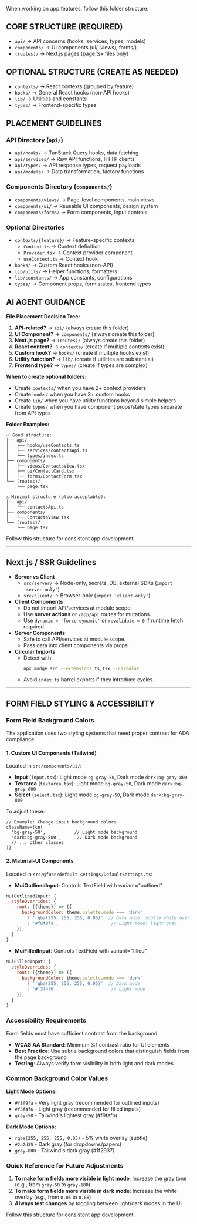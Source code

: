 When working on app features, follow this folder structure:

## CORE STRUCTURE (REQUIRED)

- `api/` → API concerns (hooks, services, types, models)
- `components/` → UI components (ui/, views/, forms/)
- `(routes)/` → Next.js pages (page.tsx files only)

## OPTIONAL STRUCTURE (CREATE AS NEEDED)

- `contexts/` → React contexts (grouped by feature)
- `hooks/` → General React hooks (non-API hooks)
- `lib/` → Utilities and constants
- `types/` → Frontend-specific types

## PLACEMENT GUIDELINES

### API Directory (`api/`)

- `api/hooks/` → TanStack Query hooks, data fetching
- `api/services/` → Raw API functions, HTTP clients
- `api/types/` → API response types, request payloads
- `api/models/` → Data transformation, factory functions

### Components Directory (`components/`)

- `components/views/` → Page-level components, main views
- `components/ui/` → Reusable UI components, design system
- `components/forms/` → Form components, input controls

### Optional Directories

- `contexts/{feature}/` → Feature-specific contexts
    - `Context.ts` → Context definition
    - `Provider.tsx` → Context provider component
    - `useContext.ts` → Context hook
- `hooks/` → Custom React hooks (non-API)
- `lib/utils/` → Helper functions, formatters
- `lib/constants/` → App constants, configurations
- `types/` → Component props, form states, frontend types

## AI AGENT GUIDANCE

**File Placement Decision Tree:**

1. **API-related?** → `api/` (always create this folder)
2. **UI Component?** → `components/` (always create this folder)
3. **Next.js page?** → `(routes)/` (always create this folder)
4. **React context?** → `contexts/` (create if multiple contexts exist)
5. **Custom hook?** → `hooks/` (create if multiple hooks exist)
6. **Utility function?** → `lib/` (create if utilities are substantial)
7. **Frontend type?** → `types/` (create if types are complex)

**When to create optional folders:**

- Create `contexts/` when you have 2+ context providers
- Create `hooks/` when you have 3+ custom hooks
- Create `lib/` when you have utility functions beyond simple helpers
- Create `types/` when you have component props/state types separate from API types

**Folder Examples:**

```
✅ Good structure:
├── api/
│   ├── hooks/useContacts.ts
│   ├── services/contactsApi.ts
│   └── types/index.ts
├── components/
│   ├── views/ContactsView.tsx
│   ├── ui/ContactCard.tsx
│   └── forms/ContactForm.tsx
└── (routes)/
    └── page.tsx

⚠️ Minimal structure (also acceptable):
├── api/
│   └── contactsApi.ts
├── components/
│   └── ContactsView.tsx
└── (routes)/
    └── page.tsx
```

Follow this structure for consistent app development.

---

## Next.js / SSR Guidelines
- **Server vs Client**
  - `src/server/` → Node-only, secrets, DB, external SDKs (`import 'server-only'`)
  - `src/client/` → Browser-only (`import 'client-only'`)
- **Client Components**
  - Do not import API/services at module scope.
  - Use **server actions** or `/app/api` routes for mutations.
  - Use `dynamic = 'force-dynamic'` or `revalidate = 0` if runtime fetch required.
- **Server Components**
  - Safe to call API/services at module scope.
  - Pass data into client components via props.
- **Circular Imports**
  - Detect with:
    ```bash
    npx madge src --extensions ts,tsx --circular
    ```
  - Avoid `index.ts` barrel exports if they introduce cycles.

---

## FORM FIELD STYLING & ACCESSIBILITY

### Form Field Background Colors

The application uses two styling systems that need proper contrast for ADA compliance:

#### 1. Custom UI Components (Tailwind)
Located in `src/components/ui/`:
- **Input** (`input.tsx`): Light mode `bg-gray-50`, Dark mode `dark:bg-gray-800`
- **Textarea** (`textarea.tsx`): Light mode `bg-gray-50`, Dark mode `dark:bg-gray-800`
- **Select** (`select.tsx`): Light mode `bg-gray-50`, Dark mode `dark:bg-gray-800`

To adjust these:
```tsx
// Example: Change input background colors
className={cn(
  'bg-gray-50',           // Light mode background
  'dark:bg-gray-800',      // Dark mode background
  // ... other classes
)}
```

#### 2. Material-UI Components
Located in `src/@fuse/default-settings/DefaultSettings.ts`:

- **MuiOutlinedInput**: Controls TextField with variant="outlined"
```javascript
MuiOutlinedInput: {
  styleOverrides: {
    root: ({theme}) => ({
      backgroundColor: theme.palette.mode === 'dark' 
        ? 'rgba(255, 255, 255, 0.05)'  // Dark mode: subtle white overlay
        : '#f8f9fa',                    // Light mode: light gray
    }),
  }
}
```

- **MuiFilledInput**: Controls TextField with variant="filled"
```javascript
MuiFilledInput: {
  styleOverrides: {
    root: ({theme}) => ({
      backgroundColor: theme.palette.mode === 'dark'
        ? 'rgba(255, 255, 255, 0.05)'  // Dark mode
        : '#f3f4f6',                    // Light mode
    }),
  }
}
```

### Accessibility Requirements

Form fields must have sufficient contrast from the background:
- **WCAG AA Standard**: Minimum 3:1 contrast ratio for UI elements
- **Best Practice**: Use subtle background colors that distinguish fields from the page background
- **Testing**: Always verify form visibility in both light and dark modes

### Common Background Color Values

**Light Mode Options:**
- `#f8f9fa` - Very light gray (recommended for outlined inputs)
- `#f3f4f6` - Light gray (recommended for filled inputs)
- `gray-50` - Tailwind's lightest gray (#f9fafb)

**Dark Mode Options:**
- `rgba(255, 255, 255, 0.05)` - 5% white overlay (subtle)
- `#2a2d35` - Dark gray (for dropdowns/papers)
- `gray-800` - Tailwind's dark gray (#1f2937)

### Quick Reference for Future Adjustments

1. **To make form fields more visible in light mode**: Increase the gray tone (e.g., from `gray-50` to `gray-100`)
2. **To make form fields more visible in dark mode**: Increase the white overlay (e.g., from `0.05` to `0.08`)
3. **Always test changes** by toggling between light/dark modes in the UI

Follow this structure for consistent app development.
